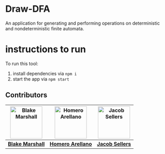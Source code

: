 # Draw-DFA
An application for generating and performing operations on deterministic and nondeterministic finite automata.
# instructions to run
To run this tool:
1. install dependencies via `npm i`
2. start the app via `npm start`

## Contributors

| <img src="https://avatars.githubusercontent.com/u/67528639?v=4" width="100" height="100" alt="Blake Marshall"> | <img src="https://avatars.githubusercontent.com/u/103329122?v=4" width="100" height="100" alt="Homero Arellano"> | <img src="https://avatars.githubusercontent.com/u/129122237?v=4" width="100" height="100" alt="Jacob Sellers"> |
|:-------------------------------------------------:|:--------------------------------------------------:|:-----------------------------------------------:|
| [**Blake Marshall**](https://github.com/officialblake) | [**Homero Arellano**](https://github.com/brandonuscg) | [**Jacob Sellers**](https://github.com/JacobS999) |
